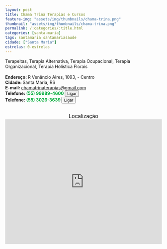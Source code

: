 ```yaml
---
layout: post
title: Chama Trina Terapias e Cursos
feature-img: "assets/img/thumbnails/chama-trina.png"
thumbnail: "assets/img/thumbnails/chama-trina.png"
permalink: /:categories/:title.html
categories: [santa-maria]
tags: santamaria santamariasaude
cidade: ["Santa Maria"]
estrelas: 0-estrelas
---
```

Terapeitas, Terapia Alternativa, Terapia Ocupacional, Terapia Organizacional, Terapia Holística Florais<!-- more -->
 <br/>
 <br/>
<b>Endereço: </b>R Venâncio Aires, 1093, - Centro<br />
<b>Cidade: </b>Santa Maria, RS<br />
<b>E-mail: </b>chamatrinaterapias@gmail.com<br />
<b>Telefone: <span style="color: #00ab3a;">(55) 99989-4600</span> <a href="tel:55999894600"><button class="ligar">Ligar</button></a></b><br />
<b>Telefone: <span style="color: #00ab3a;">(55) 3026-3639</span> <a href="tel:5530263639"><button class="ligar">Ligar</button></a></b><br />
<br />
<div style="font-size: larger; text-align: center;">
Localização</div>
<iframe src="https://www.google.com/maps/embed?pb=!1m18!1m12!1m3!1d13864.467552430251!2d-53.81527280199403!3d-29.68739063046242!2m3!1f0!2f0!3f0!3m2!1i1024!2i768!4f13.1!3m3!1m2!1s0x0%3A0x1696f279317b7ce8!2sChama+Trina+Terapias+e+Cursos!5e0!3m2!1spt-BR!2sbr!4v1521470676451" width="100%" height="400" frameborder="0" style="border:0" allowfullscreen></iframe>

